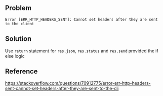 ## Problem

`Error [ERR_HTTP_HEADERS_SENT]: Cannot set headers after they are sent to the client`

## Solution

Use `return` statement for `res.json`, `res.status` and `res.send` provided the if else logic

## Reference

https://stackoverflow.com/questions/70912775/error-err-http-headers-sent-cannot-set-headers-after-they-are-sent-to-the-cli
